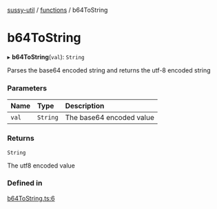 [sussy-util](../README.md) / [functions](./README.md) / b64ToString

# b64ToString

▸ **b64ToString**(`val`): `String`

Parses the base64 encoded string and returns the utf-8 encoded string

### Parameters

| Name | Type | Description |
| :------ | :------ | :------ |
| `val` | `String` | The base64 encoded value |

### Returns

`String`

The utf8 encoded value

### Defined in

[b64ToString.ts:6](https://github.com/roteKlaue/SussyUtilMadeByMe/blob/10106df/src/Functions/b64ToString.ts#L6)